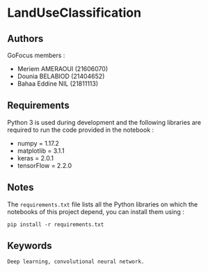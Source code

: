 # LandUseClassification 

## Authors
GoFocus members :
* Meriem AMERAOUI (21606070)
* Dounia BELABIOD (21404652)
* Bahaa Eddine NIL (21811113)

## Requirements
Python 3 is used during development and the following libraries are required to run the code provided in the notebook :
* numpy = 1.17.2
* matplotlib = 3.1.1
* keras = 2.0.1
* tensorFlow = 2.2.0

## Notes
The `requirements.txt` file lists all the Python libraries on which the notebooks of this project depend, you can install them using :
```
pip install -r requirements.txt
```

## Keywords
`Deep learning, convolutional neural network.`